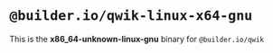 # `@builder.io/qwik-linux-x64-gnu`

This is the **x86_64-unknown-linux-gnu** binary for `@builder.io/qwik`

